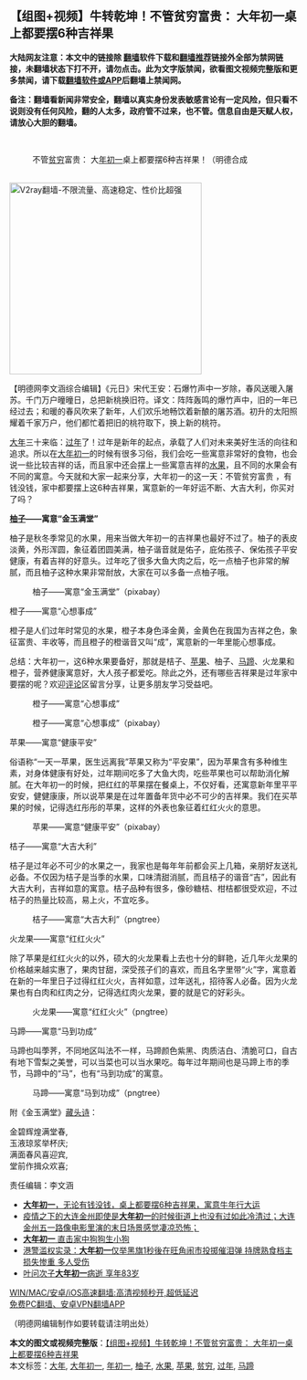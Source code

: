  <h2>【组图+视频】牛转乾坤！不管贫穷富贵： 大年初一桌上都要摆6种吉祥果</h2> <p class="notice"><b>大陆网友注意：本文中的链接除 <a href="https://github.com/bannedbook/fanqiang" >翻墙</a>软件下载和<a href="https://github.com/killgcd/justmysocks/blob/master/README.md">翻墙推荐</a>链接外全部为禁网链接，未翻墙状态下打不开，请勿点击。此为文字版禁闻，欲看图文视频完整版和更多禁闻，请下载<a href="https://github.com/bannedbook/fanqiang">翻墙软件或APP</a>后翻墙上禁闻网。</p><p>备注：翻墙看新闻非常安全，翻墙以真实身份发表敏感言论有一定风险，但只看不说则没有任何风险，翻的人太多，政府管不过来，也不管。信息自由是天赋人权，请放心大胆的翻墙。</b></p>  <div class="entry"> <br /> <figure><a href="https://i0.wp.com/upload-images-bucket-v64rleca837do.s3.eu-west-1.amazonaws.com/wp-content/uploads/2021/02/11175011/%E6%9C%AA%E6%A0%87%E9%A2%98-1-%E6%81%A2%E5%A4%8D%E7%9A%84-4.jpg?fit=860%2C484&#038;ssl=1" data-caption="不管贫穷富贵：  大年初一桌上都要摆6种吉祥果！（明德合成"></a><figcaption class="wp-caption-text">不管<a href="https://www.bannedbook.org/bnews/tag/%E8%B4%AB%E7%A9%B7/" class="st_tag internal_tag" rel="tag" title="标签 贫穷 下的日志">贫穷</a>富贵：  大<a href="https://www.bannedbook.org/bnews/tag/%E5%B9%B4%E5%88%9D%E4%B8%80/" class="st_tag internal_tag" rel="tag" title="标签 年初一 下的日志">年初一</a>桌上都要摆6种吉祥果！（明德合成</figcaption></figure> <p></p> <p><br/><a href="https://github.com/bannedbook/fanqiang/wiki/V2ray%E6%9C%BA%E5%9C%BA"><img src="https://raw.githubusercontent.com/bannedbook/fanqiang/master/v2ss/images/v2free.jpg" width="336" alt="V2ray翻墙-不限流量、高速稳定、性价比超强"></a><br/></p> <p>【明德网李文涵综合编辑】《元日》宋代王安：石爆竹声中一岁除，春风送暖入屠苏。千门万户曈曈日，总把新桃换旧符。译文：阵阵轰鸣的爆竹声中，旧的一年已经过去；和暖的春风吹来了新年，人们欢乐地畅饮着新酿的屠苏酒。初升的太阳照耀着千家万户，他们都忙着把旧的桃符取下，换上新的桃符。</p> <p><a href="https://www.bannedbook.org/bnews/tag/%E5%A4%A7%E5%B9%B4/" class="st_tag internal_tag" rel="tag" title="标签 大年 下的日志">大年</a>三十来临：<a href="https://www.bannedbook.org/bnews/tag/%E8%BF%87%E5%B9%B4/" class="st_tag internal_tag" rel="tag" title="标签 过年 下的日志">过年</a>了！过年是新年的起点，承载了人们对未来美好生活的向往和追求。所以在<a href="https://www.bannedbook.org/bnews/tag/%E5%A4%A7%E5%B9%B4%E5%88%9D%E4%B8%80/" class="st_tag internal_tag" rel="tag" title="标签 大年初一 下的日志">大年初一</a>的时候有很多习俗，我们会吃一些寓意非常好的食物，也会说一些比较吉祥的话，而且家中还会摆上一些寓意吉祥的<a href="https://www.bannedbook.org/bnews/tag/%e6%b0%b4%e6%9e%9c/" class="st_tag internal_tag" rel="tag" title="标签 水果 下的日志">水果</a>，且不同的水果会有不同的寓意。今天就和大家一起来分享，大年初一的这一天：不管贫穷富贵 ，有钱没钱，家中都要摆上这6种吉祥果，寓意新的一年好运不断、大吉大利，你买对了吗？</p> <p><strong><a href="https://www.bannedbook.org/bnews/tag/%e6%9f%9a%e5%ad%90/" class="st_tag internal_tag" rel="tag" title="标签 柚子 下的日志">柚子</a>——寓意“金玉满堂”</strong></p>  <p>柚子是秋冬季常见的水果，用来当做大年初一的吉祥果也最好不过了。柚子的表皮淡黄，外形浑圆，象征着团圆美满，柚子谐音就是佑子，庇佑孩子、保佑孩子平安健康，有着吉祥的好意头。过年吃了很多大鱼大肉之后，吃一点柚子也非常的解腻，而且柚子这种水果非常耐放，大家在可以多备一点柚子哦。</p> <figure id="attachment_24934" aria-describedby="caption-attachment-24934" style="width: 1151px" class="wp-caption alignnone"><figcaption id="caption-attachment-24934" class="wp-caption-text">柚子——寓意“金玉满堂”（pixabay）</figcaption></figure> <p>橙子——寓意“心想事成”</p> <p>橙子是人们过年时常见的水果，橙子本身色泽金黄，金黄色在我国为吉祥之色，象征富贵、丰收等，而且橙子的橙谐音又叫“成”，寓意新的一年里能心想事成。</p> <p>总结：大年初一，这6种水果要备好，那就是桔子、<a href="https://www.bannedbook.org/bnews/tag/%e8%8b%b9%e6%9e%9c/" class="st_tag internal_tag" rel="tag" title="标签 苹果 下的日志">苹果</a>、柚子、<a href="https://www.bannedbook.org/bnews/tag/%e9%a9%ac%e8%b9%84/" class="st_tag internal_tag" rel="tag" title="标签 马蹄 下的日志">马蹄</a>、火龙果和橙子，营养健康寓意好，大人孩子都爱吃。除此之外，还有哪些吉祥果是过年家中要摆的呢？欢迎<span class='wp_keywordlink_affiliate'><a href="https://www.bannedbook.org/bnews/comments/" title="新闻评论" target="_blank">评论</a></span>区留言分享，让更多朋友学习受益吧。</p> <figure id="attachment_24945" aria-describedby="caption-attachment-24945" style="width: 1155px" class="wp-caption alignnone"><figcaption id="caption-attachment-24945" class="wp-caption-text">橙子——寓意“心想事成”</figcaption></figure> <figure id="attachment_24935" aria-describedby="caption-attachment-24935" style="width: 1155px" class="wp-caption alignnone"><figcaption id="caption-attachment-24935" class="wp-caption-text">橙子——寓意“心想事成”（pixabay）</figcaption></figure> <p>苹果——寓意“健康平安”</p>  <p>俗语称“一天一苹果，医生远离我”苹果又称为“平安果”，因为苹果含有多种维生素，对身体健康有好处，过年期间吃多了大鱼大肉，吃些苹果也可以帮助消化解腻。在大年初一的时候，把红红的苹果摆在餐桌上，不仅好看，还寓意新年里平平安安，健健康康，所以说苹果是在过年置备年货中必不可少的吉祥果。我们在买苹果的时候，记得选红彤彤的苹果，这样的外表也象征着红红火火的意思。</p> <figure id="attachment_24939" aria-describedby="caption-attachment-24939" style="width: 1151px" class="wp-caption alignnone"><figcaption id="caption-attachment-24939" class="wp-caption-text">苹果——寓意“健康平安”（pixabay）</figcaption></figure> <p>桔子——寓意“大吉大利”</p> <p>桔子是过年必不可少的水果之一，我家也是每年年前都会买上几箱，亲朋好友送礼必备。不仅因为桔子是当季的水果，口味清甜消腻，而且桔子的谐音“吉”，因此有大吉大利，吉祥如意的寓意。桔子品种有很多，像砂糖桔、柑桔都很受欢迎，不过桔子的热量比较高，易上火，不宜吃多。</p> <figure id="attachment_24942" aria-describedby="caption-attachment-24942" style="width: 1155px" class="wp-caption alignnone"><figcaption id="caption-attachment-24942" class="wp-caption-text">桔子——寓意“大吉大利”（pngtree）</figcaption></figure> <p>火龙果——寓意“红红火火”</p> <p>除了苹果是红红火火的以外，硕大的火龙果看上去也十分的鲜艳，近几年火龙果的价格越来越实惠了，果肉甘甜，深受孩子们的喜欢，而且名字里带“火”字，寓意着在新的一年里日子过得红红火火，吉祥如意，过年送礼，招待客人必备。因为火龙果也有白肉和红肉之分，记得选红肉火龙果，要的就是它的好彩头。</p>  <figure id="attachment_24943" aria-describedby="caption-attachment-24943" style="width: 1150px" class="wp-caption alignnone"><figcaption id="caption-attachment-24943" class="wp-caption-text">火龙果——寓意“红红火火”（pngtree）</figcaption></figure> <p>马蹄——寓意“马到功成”</p> <p>马蹄也叫荸荠，不同地区叫法不一样，马蹄颜色紫黑、肉质洁白、清脆可口，自古有地下雪梨之美誉，可以当菜也可以当水果吃。每年过年期间也是马蹄上市的季节，马蹄中的“马”，也有“马到功成”的寓意。</p> <figure id="attachment_24944" aria-describedby="caption-attachment-24944" style="width: 1154px" class="wp-caption alignnone"><figcaption id="caption-attachment-24944" class="wp-caption-text">马蹄——寓意“马到功成”（pngtree）</figcaption></figure> <p>附《金玉满堂》<span class='wp_keywordlink'><a href="https://www.bannedbook.org/forum5/topic712.html" title="李淳风藏头诗" target="_blank">藏头诗</a></span>：</p> <p>金碧辉煌满堂春,<br /> 玉液琼浆举杯庆;<br /> 满面春风喜迎宾,<br /> 堂前作揖众欢喜;</p> <p>责任编辑：李文涵 </p>  <ul class='op-related-articles' title='相关阅读'> <li><a href='https://www.bannedbook.org/bnews/lifebaike/20210211/1485674.html' target='_blank'><b>大年初一</b>，无论有钱没钱，桌上都要摆6种吉祥果，寓意牛年行大运</a></li> <li><a href='https://www.bannedbook.org/bnews/bannedvideo/20201231/1458327.html' target='_blank'>疫情之下的大连金州即使是<b>大年初一</b>的时候街道上也没有过如此冷清过；大连金州五一路像电影里演的末日场景感觉凄凉恐怖；</a></li> <li><a href='https://www.bannedbook.org/bnews/funmedia/20200204/1270632.html' target='_blank'><b>大年初一</b> 直击家中狗狗生小狗</a></li> <li><a href='https://www.bannedbook.org/bnews/cnnews/hknews/20200130/1267918.html' target='_blank'>港警滥权实录：<b>大年初一</b>仅举黑旗1秒後在旺角闹市投掷催泪弹 持牌熟食档主损失惨重 多人受伤</a></li> <li><a href='https://www.bannedbook.org/bnews/yule/20200127/1265693.html' target='_blank'>叶问次子<b>大年初一</b>病逝 享年83岁</a></li> </ul> <p class="texttj"> <a href="https://github.com/bannedbook/fanqiang/wiki/V2ray%E6%9C%BA%E5%9C%BA" target="_blank">WIN/MAC/安卓/iOS高速翻墙:高清视频秒开,超低延迟</a><br/> <a href="https://github.com/bannedbook/fanqiang/wiki/%E7%A6%81%E9%97%BB%E7%BD%91%E5%AE%89%E5%8D%93%E7%BF%BB%E5%A2%99%E6%96%B0%E9%97%BBAPP" target="_blank">免费PC翻墙、安卓VPN翻墙APP</a></p><p>（明德网编辑制作如要转载请注明出处）</p><a name='sharetosocial'></a>       <div><b>本文的图文或视频完整版</b>：<a href='https://www.bannedbook.org/bnews/comments/20210212/1485913.html'>【组图+视频】牛转乾坤！不管贫穷富贵： 大年初一桌上都要摆6种吉祥果</a></div>  </div><!--END ENTRY--> <div class="postfooter"> <div>本文标签：<a href="https://www.bannedbook.org/bnews/tag/%E5%A4%A7%E5%B9%B4/" rel="tag">大年</a>, <a href="https://www.bannedbook.org/bnews/tag/%E5%A4%A7%E5%B9%B4%E5%88%9D%E4%B8%80/" rel="tag">大年初一</a>, <a href="https://www.bannedbook.org/bnews/tag/%E5%B9%B4%E5%88%9D%E4%B8%80/" rel="tag">年初一</a>, <a href="https://www.bannedbook.org/bnews/tag/%e6%9f%9a%e5%ad%90/" rel="tag">柚子</a>, <a href="https://www.bannedbook.org/bnews/tag/%e6%b0%b4%e6%9e%9c/" rel="tag">水果</a>, <a href="https://www.bannedbook.org/bnews/tag/%e8%8b%b9%e6%9e%9c/" rel="tag">苹果</a>, <a href="https://www.bannedbook.org/bnews/tag/%E8%B4%AB%E7%A9%B7/" rel="tag">贫穷</a>, <a href="https://www.bannedbook.org/bnews/tag/%E8%BF%87%E5%B9%B4/" rel="tag">过年</a>, <a href="https://www.bannedbook.org/bnews/tag/%e9%a9%ac%e8%b9%84/" rel="tag">马蹄</a></div>  </div><!--END POSTFOOTER--> 